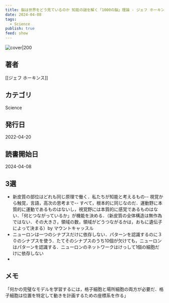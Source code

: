 ```yaml
---
title: 脳は世界をどう見ているのか 知能の謎を解く「1000の脳」理論 - ジェフ ホーキンス
date: 2024-04-08
tags:
  - Science
publish: true
feed: show
---
```

![cover|200](http://books.google.com/books/content?id=-FVqEAAAQBAJ&printsec=frontcover&img=1&zoom=1&edge=curl&source=gbs_api)
## 著者
[[ジェフ ホーキンス]]
## カテゴリ
Science
## 発行日
2022-04-20
## 読書開始日
2024-04-08

## 3選
 - 新皮質の部位はどれも同じ原理で働く．私たちが知能と考えるもの-- 視覚から触覚，言語，高次の思考まで-- すべて，根本的に同じなのだ．運動野に本質的に運動であるものはないし，視覚野には本質的に感覚であるものはない．「何とつながっているか」が機能を決める．（新皮質の全体構造は無作為ではない．その大きさ，領域の数，領域がどうつながるかは，おもに遺伝子によって決まる）by マウントキャッスル
 - ニューロンは一つのシナプスだけに依存しない．パターンを認識するのに３０のシナプスを使う．たてそのシナプスのうち10個が欠けても，ニューロンはパターンを認識する．ニューロンのネットワークはけっして1個の細胞だけに依存しない
 - 
## メモ

「何かの完璧なモデルを学習するには，格子細胞と場所細胞の両方が必要だ．格子細胞は位置を特定して動きを計画するための座標系を作る」